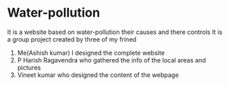 # Water-pollution
It is a website based on water-pollution their causes and there controls
It is a group project created by three of my frined
  1. Me(Ashish kumar) I designed the complete website
  2. P Harish Ragavendra who gathered the info of the local areas and pictures
  3. Vineet kumar who designed the content of the webpage
